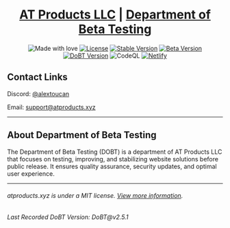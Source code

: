 <div align="center">
  <h1>
    <a href="https://atproducts.xyz">AT Products LLC</a> | <a href="https://beta-testing.atproducts.xyz">Department of Beta Testing</a>
  </h1>
  <p> 
  <img src="https://img.shields.io/badge/made%20with-love-E760A4.svg" alt="Made with love"> 
  <a href="https://opensource.org/licenses/MIT" target="_blank"><img src="https://img.shields.io/badge/license-MIT-green.svg" alt="License"></a>
  <a href="https://atproducts.xyz#what-new"><img src="https://img.shields.io/badge/stable_version-2.22.0.2-blue" alt="Stable Version"></a>
  <a href="https://beta.atproducts.xyz#what-new"><img src="https://img.shields.io/badge/beta_version-2.22.1-red" alt="Beta Version"></a>
  <a href="https://beta-testing.atproducts.xyz"><img src="https://img.shields.io/badge/DoBT_version-DoBT_v2.5.1-green" alt="DoBT Version"></a>
  <img src="https://github.com/Alex-Toucan/atproducts.xyz/workflows/CodeQL/badge.svg" alt="CodeQL">
  <a href="https://app.netlify.com/sites/atproducts/deploys"><img src="https://api.netlify.com/api/v1/badges/faf5f3b5-bf03-457d-9deb-dbfc4d3b55ee/deploy-status" alt="Netlify"></a> 
 </p>
</div>
<h2>Contact Links</h2>
<p>Discord: <a href="https://discord.com/users/905434578926313512">@alextoucan</a></p>
<p>Email: <a href="mailto:support@atproducts.xyz">support@atproducts.xyz</a></p>
<hr>
<h2>About Department of Beta Testing</h2>
The Department of Beta Testing (DOBT) is a department of AT Products LLC that focuses on testing, improving, and stabilizing website solutions before public release. It ensures quality assurance, security updates, and optimal user experience.
<hr>
<h6>atproducts.xyz is under a MIT license. <a href="https://atproducts.xyz/licenses#atproductsxyz">View more information</a>.
<h6>Last Recorded DoBT Version: DoBT@v2.5.1</h6>
